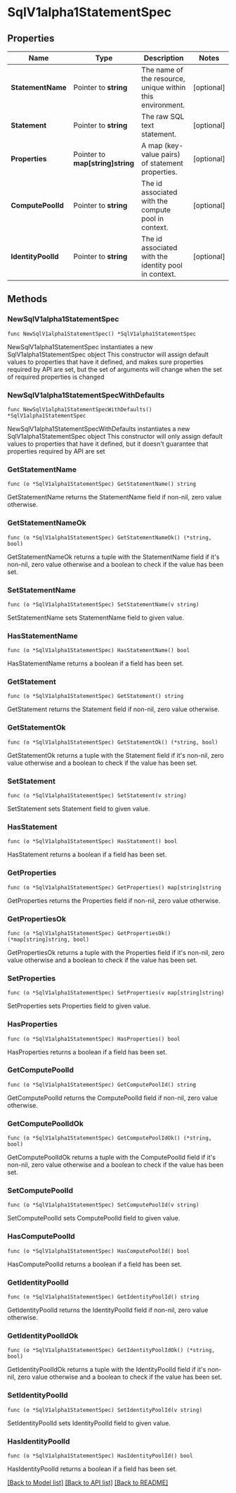# SqlV1alpha1StatementSpec

## Properties

Name | Type | Description | Notes
------------ | ------------- | ------------- | -------------
**StatementName** | Pointer to **string** | The name of the resource, unique within this environment. | [optional] 
**Statement** | Pointer to **string** | The raw SQL text statement. | [optional] 
**Properties** | Pointer to **map[string]string** | A map (key-value pairs) of statement properties. | [optional] 
**ComputePoolId** | Pointer to **string** | The id associated with the compute pool in context. | [optional] 
**IdentityPoolId** | Pointer to **string** | The id associated with the identity pool in context. | [optional] 

## Methods

### NewSqlV1alpha1StatementSpec

`func NewSqlV1alpha1StatementSpec() *SqlV1alpha1StatementSpec`

NewSqlV1alpha1StatementSpec instantiates a new SqlV1alpha1StatementSpec object
This constructor will assign default values to properties that have it defined,
and makes sure properties required by API are set, but the set of arguments
will change when the set of required properties is changed

### NewSqlV1alpha1StatementSpecWithDefaults

`func NewSqlV1alpha1StatementSpecWithDefaults() *SqlV1alpha1StatementSpec`

NewSqlV1alpha1StatementSpecWithDefaults instantiates a new SqlV1alpha1StatementSpec object
This constructor will only assign default values to properties that have it defined,
but it doesn't guarantee that properties required by API are set

### GetStatementName

`func (o *SqlV1alpha1StatementSpec) GetStatementName() string`

GetStatementName returns the StatementName field if non-nil, zero value otherwise.

### GetStatementNameOk

`func (o *SqlV1alpha1StatementSpec) GetStatementNameOk() (*string, bool)`

GetStatementNameOk returns a tuple with the StatementName field if it's non-nil, zero value otherwise
and a boolean to check if the value has been set.

### SetStatementName

`func (o *SqlV1alpha1StatementSpec) SetStatementName(v string)`

SetStatementName sets StatementName field to given value.

### HasStatementName

`func (o *SqlV1alpha1StatementSpec) HasStatementName() bool`

HasStatementName returns a boolean if a field has been set.

### GetStatement

`func (o *SqlV1alpha1StatementSpec) GetStatement() string`

GetStatement returns the Statement field if non-nil, zero value otherwise.

### GetStatementOk

`func (o *SqlV1alpha1StatementSpec) GetStatementOk() (*string, bool)`

GetStatementOk returns a tuple with the Statement field if it's non-nil, zero value otherwise
and a boolean to check if the value has been set.

### SetStatement

`func (o *SqlV1alpha1StatementSpec) SetStatement(v string)`

SetStatement sets Statement field to given value.

### HasStatement

`func (o *SqlV1alpha1StatementSpec) HasStatement() bool`

HasStatement returns a boolean if a field has been set.

### GetProperties

`func (o *SqlV1alpha1StatementSpec) GetProperties() map[string]string`

GetProperties returns the Properties field if non-nil, zero value otherwise.

### GetPropertiesOk

`func (o *SqlV1alpha1StatementSpec) GetPropertiesOk() (*map[string]string, bool)`

GetPropertiesOk returns a tuple with the Properties field if it's non-nil, zero value otherwise
and a boolean to check if the value has been set.

### SetProperties

`func (o *SqlV1alpha1StatementSpec) SetProperties(v map[string]string)`

SetProperties sets Properties field to given value.

### HasProperties

`func (o *SqlV1alpha1StatementSpec) HasProperties() bool`

HasProperties returns a boolean if a field has been set.

### GetComputePoolId

`func (o *SqlV1alpha1StatementSpec) GetComputePoolId() string`

GetComputePoolId returns the ComputePoolId field if non-nil, zero value otherwise.

### GetComputePoolIdOk

`func (o *SqlV1alpha1StatementSpec) GetComputePoolIdOk() (*string, bool)`

GetComputePoolIdOk returns a tuple with the ComputePoolId field if it's non-nil, zero value otherwise
and a boolean to check if the value has been set.

### SetComputePoolId

`func (o *SqlV1alpha1StatementSpec) SetComputePoolId(v string)`

SetComputePoolId sets ComputePoolId field to given value.

### HasComputePoolId

`func (o *SqlV1alpha1StatementSpec) HasComputePoolId() bool`

HasComputePoolId returns a boolean if a field has been set.

### GetIdentityPoolId

`func (o *SqlV1alpha1StatementSpec) GetIdentityPoolId() string`

GetIdentityPoolId returns the IdentityPoolId field if non-nil, zero value otherwise.

### GetIdentityPoolIdOk

`func (o *SqlV1alpha1StatementSpec) GetIdentityPoolIdOk() (*string, bool)`

GetIdentityPoolIdOk returns a tuple with the IdentityPoolId field if it's non-nil, zero value otherwise
and a boolean to check if the value has been set.

### SetIdentityPoolId

`func (o *SqlV1alpha1StatementSpec) SetIdentityPoolId(v string)`

SetIdentityPoolId sets IdentityPoolId field to given value.

### HasIdentityPoolId

`func (o *SqlV1alpha1StatementSpec) HasIdentityPoolId() bool`

HasIdentityPoolId returns a boolean if a field has been set.


[[Back to Model list]](../README.md#documentation-for-models) [[Back to API list]](../README.md#documentation-for-api-endpoints) [[Back to README]](../README.md)



